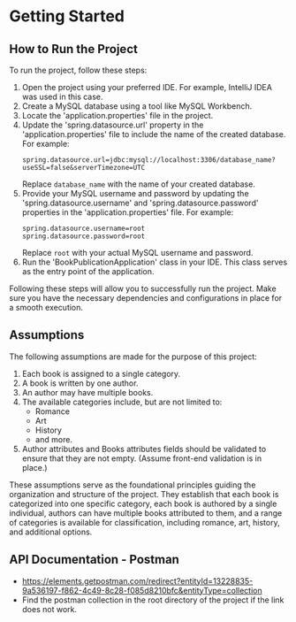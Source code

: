 # Getting Started

## How to Run the Project

To run the project, follow these steps:

1. Open the project using your preferred IDE. For example, IntelliJ IDEA was used in this case.
2. Create a MySQL database using a tool like MySQL Workbench.
3. Locate the 'application.properties' file in the project.
4. Update the 'spring.datasource.url' property in the 'application.properties' file to include the name of the created database. For example:
   ```
   spring.datasource.url=jdbc:mysql://localhost:3306/database_name?useSSL=false&serverTimezone=UTC
   ```
   Replace `database_name` with the name of your created database.
5. Provide your MySQL username and password by updating the 'spring.datasource.username' and 'spring.datasource.password' properties in the 'application.properties' file. For example:
   ```
   spring.datasource.username=root
   spring.datasource.password=root
   ```
   Replace `root` with your actual MySQL username and password.
6. Run the 'BookPublicationApplication' class in your IDE. This class serves as the entry point of the application.

Following these steps will allow you to successfully run the project. Make sure you have the necessary dependencies and configurations in place for a smooth execution.


## Assumptions 

The following assumptions are made for the purpose of this project:

1. Each book is assigned to a single category.
2. A book is written by one author.
3. An author may have multiple books.
4. The available categories include, but are not limited to:
    - Romance
    - Art
    - History
    - and more.
5. Author attributes and Books attributes fields should be validated to ensure that they are not empty. (Assume front-end validation is in place.)

These assumptions serve as the foundational principles guiding the organization and structure of the project. They establish that each book is categorized into one specific category, each book is authored by a single individual, authors can have multiple books attributed to them, and a range of categories is available for classification, including romance, art, history, and additional options.

## API Documentation - Postman
- https://elements.getpostman.com/redirect?entityId=13228835-9a536197-f862-4c49-8c28-f085d8210bfc&entityType=collection
- Find the postman collection in the root directory of the project if the link does not work.